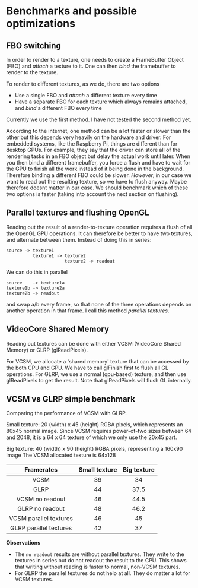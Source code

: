 
# Benchmarks and possible optimizations

## FBO switching

In order to render to a texture, one needs to create a FrameBuffer Object (FBO) and *attach* a texture to it.
One can then *bind* the framebuffer to render to the texture.

To render to different textures, as we do, there are two options

- Use a single FBO and *attach* a different texture every time
- Have a separate FBO for each texture which always remains attached, and *bind* a different FBO every time

Currently we use the first method. I have not tested the second method yet.

According to the internet, one method can be a lot faster or slower than the other but this depends very heavily on the hardware and driver.
For embedded systems, like the Raspberry Pi, things are different than for desktop GPUs.
For example, they say that the driver can store all of the rendering tasks in an FBO object but delay the actual work until later. When you then bind a different framebuffer, you force a flush and have to wait for the GPU to finish all the work instead of it being done in the background. Therefore binding a different FBO could be slower. *However*, in our case we want to read out the resulting texture, so we have to flush anyway. Maybe therefore doesnt matter in our case.
We should benchmark which of these two options is faster (taking into account the next section on flushing).

## Parallel textures and flushing OpenGL

Reading out the result of a render-to-texture operation requires a flush of all the OpenGL GPU operations.
It can therefore be better to have two textures, and alternate between them.
Instead of doing this in series:

    source -> texture1
              texture1 -> texture2
                          texture2 -> readout

We can do this in parallel

    source    -> texture1a
    texture1b -> texture2a
    texture2b -> readout

and swap a/b every frame, so that none of the three operations depends on another operation in that frame.
I call this method *parallel textures*.

## VideoCore Shared Memory

Reading out textures can be done with either VCSM (VideoCore Shared Memory) or GLRP (glReadPixels).

For VCSM, we allocate a 'shared memory' texture that can be accessed by the both CPU and GPU. We have to call glFinish first to flush all GL operations.
For GLRP, we use a normal (gpu-based) texture, and then use glReadPixels to get the result. Note that glReadPixels will flush GL internally.

## VCSM vs GLRP simple benchmark

Comparing the performance of VCSM with GLRP.

Small texture:
20 (width) x 45 (height) RGBA pixels, which represents an 80x45 normal image.
Since VCSM requires power-of-two sizes between 64 and 2048, it is a 64 x 64 texture of which we only use the 20x45 part.

Big texture:
40 (width) x 90 (height) RGBA pixels, representing a 160x90 image
The VCSM allocated texture is 64x128

|       Framerates       | Small texture | Big texture |
|:----------------------:|:-------------:|:-----------:|
| VCSM                   |            39 |          34 |
| GLRP                   |            44 |        37.5 |
| VCSM no readout        |            46 |        44.5 |
| GLRP no readout        |            48 |        46.2 |
| VCSM parallel textures |            46 |          45 |
| GLRP parallel textures |            42 |          37 |

**Observations**

- The `no readout` results are without parallel textures. They write to the textures in series but do not readout the result to the CPU. This shows that writing without reading is faster to normal, non-VCSM textures.
- For GLRP the parallel textures do not help at all. They do matter a lot for VCSM textures.

